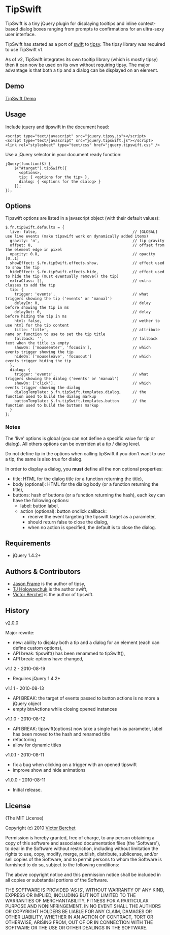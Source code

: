 # TipSwift #

TipSwift is a tiny jQuery plugin for displaying tooltips and inline context-based
dialog boxes ranging from prompts to confirmations for an ultra-sexy user interface.

TipSwift has started as a port of [swift](http://github.com/visionmedia/swift) to [tipsy](http://github.com/jaz303/tipsy).
The tipsy library was required to use TipSwift v1.

As of v2, TipSwift integrates its own tooltip library (which is mostly tipsy) then
it can now be used on its own without requiring tipsy. The major advantage is that
both a tip and a dialog can be displayed on an element.

## Demo ##

[TipSwift Demo](http://vicb.github.com/tipsy-swift/demo/demo.html)

## Usage ##

Include jquery and tipswift in the document head:

    <script type="text/javascript" src="jquery.tipsy.js"></script>
    <script type="text/javascript" src="jquery.tipswift.js"></script>
    <link rel="stylesheet" type="text/css" href="jquery.tipswift.css" />

Use a jQuery selector in your document ready function:

    jQuery(function($) {
        $("#target").tipSwift({ 
          <options>,
          tip: { <options for the tip> },
          dialog: { <options for the dialog> }
        });
    });

## Options ##

Tipswift options are listed in a javascript object (with their default values):

    $.fn.tipSwift.defaults = {
      live: false,                                          // [GLOBAL] use live events (make tipswift work on dynamically added items)
      gravity: 'n',                                         // tip gravity
      offset: 0,                                            // offset from the element edge in pixel
      opacity: 0.8,                                         // opacity [0..1]
      showEffect: $.fn.tipSwift.effects.show,               // effect used to show the tip
      hideEffect: $.fn.tipSwift.effects.hide,               // effect used to hide the tip (must eventually remove() the tip)
      extraClass: [],                                       // extra classes to add the tip
      tip: {
        trigger: 'events',                                  // what triggers showing the tip ('events' or 'manual')
        delayIn: 0,                                         // delay before showing the tip in ms
        delayOut: 0,                                        // delay before hiding the tip in ms
        html: false,                                        // wether to use html for the tip content
        title: 'title',                                     // attribute name or function to use to set the tip title
        fallback: '',                                       // fallback text when the title is empty
        showOn: ['mouseenter', 'focusin'],                  // which events trigger showing the tip
        hideOn: ['mouseleave', 'focusout']                  // which events trigger hiding the tip
      },
      dialog: {
        trigger: 'events',                                  // what triggers showing the dialog ('events' or 'manual')
        showOn: ['click'],                                  // which events trigger showing the dialog
        dialogTemplate: $.fn.tipSwift.templates.dialog,     // the function used to build the dialog markup
        buttonTemplate: $.fn.tipSwift.templates.button      // the function used to build the buttons markup
      }
    };

### Notes ###

The 'live' options is global (you can not define a specific value for tip or dialog).
All others options can be overriden at a tip / dialog level.

Do not define tip in the options when calling tipSwift if you don't want to use a tip,
the same is also true for dialog.

In order to display a dialog, you **must** define all the non optional properties:

- title: HTML for the dialog title (or a function returning the title),
- body (optional): HTML for the dialog body (or a function returning the title),
- buttons: hash of buttons (or a function returning the hash), each key can have the following options:
  - label: button label,
  - action (optional): button onclick callback:
    - receive the event targeting the tipswift target as a parameter,
    - should return false to close the dialog,
    - when no action is specified, the default is to close the dialog.

## Requirements ##

* jQuery 1.4.2+

## Authors & Contributors ##

* [Jason Frame](ttp://github.com/jaz303) is the author of tipsy,
* [TJ Holowaychuk](http://github.com/visionmedia) is the author swift,
* [Victor Berchet](http://github.com/vicb) is the author of tipswift.

## History ##

v2.0.0

Major rewrite:
  * new: ability to display both a tip and a dialog for an element (each can define custom options),
  * API break: tipswift() has been renammed to tipSwift(),
  * API break: options have changed,

v1.1.2 - 2010-08-19

  * Requires jQuery 1.4.2+

v1.1.1 - 2010-08-13

  * API BREAK: the target of events passed to button actions is no more a jQuery object
  * empty btnActions while closing opened instances

v1.1.0 - 2010-08-12

  * API BREAK: tipswift(options) now take a single hash as parameter, label has been moved to the hash and renamed title
  * refactoring
  * allow for dynamic titles

v1.0.1 - 2010-08-11

  * fix a bug when clicking on a trigger with an opened tipswift  
  * improve show and hide animations

v1.0.0 - 2010-08-11

  * Initial release.
  

## License ##

(The MIT License)

Copyright (c) 2010 [Victor Berchet](http://github.com/vicb)

Permission is hereby granted, free of charge, to any person obtaining
a copy of this software and associated documentation files (the
'Software'), to deal in the Software without restriction, including
without limitation the rights to use, copy, modify, merge, publish,
distribute, sublicense, and/or sell copies of the Software, and to
permit persons to whom the Software is furnished to do so, subject to
the following conditions:

The above copyright notice and this permission notice shall be
included in all copies or substantial portions of the Software.

THE SOFTWARE IS PROVIDED 'AS IS', WITHOUT WARRANTY OF ANY KIND,
EXPRESS OR IMPLIED, INCLUDING BUT NOT LIMITED TO THE WARRANTIES OF
MERCHANTABILITY, FITNESS FOR A PARTICULAR PURPOSE AND NONINFRINGEMENT.
IN NO EVENT SHALL THE AUTHORS OR COPYRIGHT HOLDERS BE LIABLE FOR ANY
CLAIM, DAMAGES OR OTHER LIABILITY, WHETHER IN AN ACTION OF CONTRACT,
TORT OR OTHERWISE, ARISING FROM, OUT OF OR IN CONNECTION WITH THE
SOFTWARE OR THE USE OR OTHER DEALINGS IN THE SOFTWARE.
